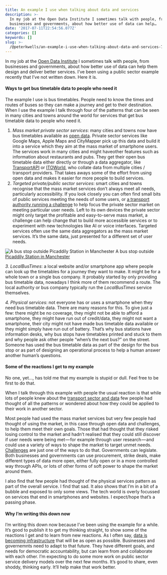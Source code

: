 ```yaml
---
title: An example I use when talking about data and services
description: >-
  In my job at the Open Data Institute I sometimes talk with people, from
  businesses and governments, about how better use of data can help…
date: '2017-07-11T22:54:56.077Z'
categories: []
keywords: []
slug: >-
  /@peterkwells/an-example-i-use-when-talking-about-data-and-services-791ae9ff9630
---
```


In my job at the [Open Data Institute](https://theodi.org) I sometimes talk with people, from businesses and governments, about how better use of data can help them design and deliver better services. I’ve been using a public sector example recently that I’ve not written down. Here it is.

#### Ways to get bus timetable data to people who need it

The example I use is bus timetables. People need to know the times and routes of buses so they can make a journey and get to their destination. When I use the example I talk through four of the patterns that can be seen in many cities and towns around the world for services that get bus timetable data to people who need it.

1.  _Mass market private sector services_: many cities and towns now have bus timetables available as [open data](https://theodi.org/what-is-open-data). Private sector services like Google Maps, Apple Maps and CityMapper pick up this data and build it into a service which they aim at the mass market of smartphone users. The services work in many cities and might haveother features such as information about restaurants and pubs. They get their open bus timetable data either directly or through a data aggregator, like [TransportAPI](http://www.transportapi.com) or [ITOWorld](http://www.itoworld.com), who collate data from multiple cities / transport providers. That takes aways some of the effort from using open data and makes it easier for more people to build services.
2.  _Targeted private/public sector services_: smart cities and towns recognise that the mass market services don’t always meet all needs, particularly accessibility. If you look closely you can often find small bits of public services meeting the needs of some users, or [a transport authority running a challenge](https://tfl.gov.uk/info-for/media/press-releases/2013/december/tfl-announce-winners-of-accessible-app-competition) to help focus the private sector market on meeting particular user needs. Left to its own devices the private sector might only target the profitable and easy-to-serve mass market, a challenge can help change that to build more accessible services or to experiment with new technologies like AI or voice interfaces. Targeted services often use the same data aggregators as the mass market services. It’s the same data, just presented for a different set of user needs.

![A bus stop outside [Picaddily Station in Manchester](https://en.wikipedia.org/wiki/Manchester_Piccadilly_station)](https://cdn-images-1.medium.com/max/600/1*8EgQM9MGDAQ1BlYOOSEWaA.png)
A bus stop outside [Picaddily Station in Manchester](https://en.wikipedia.org/wiki/Manchester_Piccadilly_station)

_3\. LocalBusTimes_: a local website and/or smartphone app where people can look up the timetables for a journey they want to make. It might be for a whole town or a single bus company. It probably started by only providing bus timetable data, nowadays I think more of them recommend a route. The local authority or bus company typically run the _LocalBusTimes_ service themselves.

_4\. Physical services_: not everyone has or uses a smartphone when they need bus timetable data. There are many reasons for this. To give just a few: there might be no coverage, they might not be able to afford a smartphone, they might have run out of credit/data, they might not want a smartphone, their city might not have made bus timetable data available or they might simply have run out of battery. That’s why bus stations have information desks, why bus stops have timetables printed and stuck to them and why people ask other people “when’s the next bus?” on the street. Someone has used the bus timetable data as part of the design for the bus stop or as part of designing an operational process to help a human answer another human’s questions.

#### Some of the reactions I get to my example

No one, yet…, has told me that my example is stupid or dull. Feel free to be first to do that.

When I talk through this example with people the usual reaction is that while lots of people knew about the [transport sector and data](https://theodi.org/blog/uk-government-must-support-data-sharing-and-open-data-in-transport-or-risk-being-left-behind) few people had thought of all the patterns or wondered about how they could be applied to their work in another sector.

Most people had used the mass market services but very few people had thought of using the market, in this case through open data and challenges, to help them meet their own goals. Those that had thought that they risked losing control to the market and hadn’t realised that they could still discover if user needs were being met — for example through user research — and could use a variety of ways to shape the market to target unmet needs. [Challenges](https://theodi.org/opendatachallengeseries) are just one of the ways to do that. Governments can legislate. Both businesses and governments can use procurement, strike deals, make different types of data more open, either fully open or in a more controlled way through APIs, or lots of other forms of soft power to shape the market around them.

I also find that few people had thought of the physical services pattern as part of the overall service. I find that sad. It also shows that I’m in a bit of a bubble and exposed to only some views. The tech world is overly focussed on services that end in smartphones and websites. I expect/hope that’s a passing phase.

#### Why I’m writing this down now

I’m writing this down now because I’ve been using the example for a while. It’s good to publish it to get my thinking straight, to show some of the reactions I get and to learn from new reactions. As I often say, [data is becoming infrastructure](https://theodi.org/what-is-data-infrastructure) that will be as open as possible. Businesses and governemnts need to adapt to that future. They have different goals, and needs for democratic accountability, but can learn from and collaborate with each other. I’m expecting to do some more work on public sector service delivery models over the next few months. It’s good to share, even shoddy, thinking early. It’ll help make that work better.